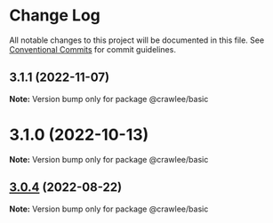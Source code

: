 # Change Log

All notable changes to this project will be documented in this file.
See [Conventional Commits](https://conventionalcommits.org) for commit guidelines.

## 3.1.1 (2022-11-07)

**Note:** Version bump only for package @crawlee/basic





# 3.1.0 (2022-10-13)

**Note:** Version bump only for package @crawlee/basic





## [3.0.4](https://github.com/apify/crawlee/compare/v3.0.3...v3.0.4) (2022-08-22)

**Note:** Version bump only for package @crawlee/basic
